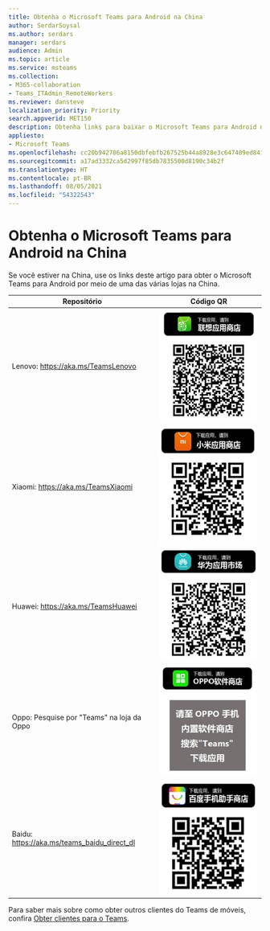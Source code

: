```yaml
---
title: Obtenha o Microsoft Teams para Android na China
author: SerdarSoysal
ms.author: serdars
manager: serdars
audience: Admin
ms.topic: article
ms.service: msteams
ms.collection:
- M365-collaboration
- Teams_ITAdmin_RemoteWorkers
ms.reviewer: dansteve
localization_priority: Priority
search.appverid: MET150
description: Obtenha links para baixar o Microsoft Teams para Android na China.
appliesto:
- Microsoft Teams
ms.openlocfilehash: cc20b942786a8150dbfebfb267525b44a8928e3c647409ed841d9684214f1ed5
ms.sourcegitcommit: a17ad3332ca5d2997f85db7835500d8190c34b2f
ms.translationtype: HT
ms.contentlocale: pt-BR
ms.lasthandoff: 08/05/2021
ms.locfileid: "54322543"
---
```

# <a name="get-microsoft-teams-for-android-in-china"></a>Obtenha o Microsoft Teams para Android na China

Se você estiver na China, use os links deste artigo para obter o Microsoft Teams para Android por meio de uma das várias lojas na China.


|Repositório  |Código QR  |
|---------|---------|
| Lenovo: https://aka.ms/TeamsLenovo      | ![Código QR para o Teams no Android na loja da Lenovo](media/get-teams-android-in-china-lenovo.png)        |
| Xiaomi: https://aka.ms/TeamsXiaomi     |![Código QR para o Teams no Android na loja da Xiaomi](media/get-teams-android-in-china-xiaomi.png)         |
|Huawei: https://aka.ms/TeamsHuawei     | ![Código QR para o Teams no Android na loja da Huawei](media/get-teams-android-in-china-huawei.png)        |
|Oppo: Pesquise por "Teams" na loja da Oppo     | ![Código QR para o Teams no Android na loja da Oppo](media/get-teams-android-in-china-oppo.png)        |
|Baidu: https://aka.ms/teams_baidu_direct_dl     | ![Código QR para o Teams no Android na loja da Baidu](media/get-teams-android-in-china-baidu.png)        |

Para saber mais sobre como obter outros clientes do Teams de móveis, confira [Obter clientes para o Teams](get-clients.md#mobile-clients).
